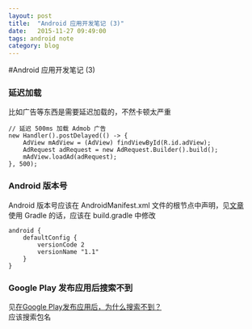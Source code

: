 ```yaml
---
layout: post
title:  "Android 应用开发笔记 (3)"
date:   2015-11-27 09:49:00
tags: android note
category: blog
---
```


#Android 应用开发笔记 (3)

### 延迟加载

比如广告等东西是需要延迟加载的，不然卡顿太严重

    // 延迟 500ms 加载 Admob 广告
    new Handler().postDelayed(() -> {
        AdView mAdView = (AdView) findViewById(R.id.adView);
        AdRequest adRequest = new AdRequest.Builder().build();
        mAdView.loadAd(adRequest);
    }, 500);


### Android 版本号

Android 版本号应该在 AndroidManifest.xml 文件的根节点中声明，见[文章](http://android.blog.51cto.com/268543/633571)  
使用 Gradle 的话，应该在 build.gradle 中修改

    android {
        defaultConfig {
            versionCode 2
            versionName "1.1"
        }
    }

### Google Play 发布应用后搜索不到

见[在Google Play发布应用后，为什么搜索不到？](http://www.baijingapp.com/question/3729)  
应该搜索包名  
